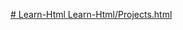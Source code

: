 [# Learn-Html
Learn-Html/Projects.html](https://github.com/iqra-learn/Learn-Html/blob/main/Projects.html)

